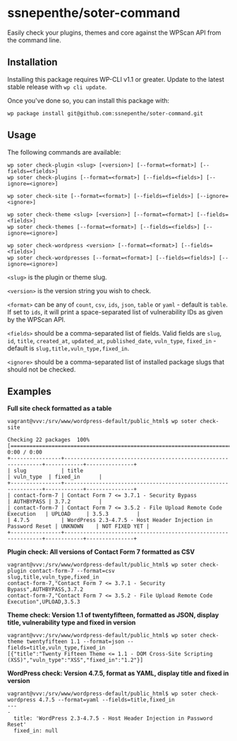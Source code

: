 ssnepenthe/soter-command
========================

Easily check your plugins, themes and core against the WPScan API from the command line.

## Installation

Installing this package requires WP-CLI v1.1 or greater. Update to the latest stable release with `wp cli update`.

Once you've done so, you can install this package with:

    wp package install git@github.com:ssnepenthe/soter-command.git

## Usage

The following commands are available:

```
wp soter check-plugin <slug> [<version>] [--format=<format>] [--fields=<fields>]
wp soter check-plugins [--format=<format>] [--fields=<fields>] [--ignore=<ignore>]

wp soter check-site [--format=<format>] [--fields=<fields>] [--ignore=<ignore>]

wp soter check-theme <slug> [<version>] [--format=<format>] [--fields=<fields>]
wp soter check-themes [--format=<format>] [--fields=<fields>] [--ignore=<ignore>]

wp soter check-wordpress <version> [--format=<format>] [--fields=<fields>]
wp soter check-wordpresses [--format=<format>] [--fields=<fields>] [--ignore=<ignore>]
```

`<slug>` is the plugin or theme slug.

`<version>` is the version string you wish to check.

`<format>` can be any of `count`, `csv`, `ids`, `json`, `table` or `yaml` - default is `table`. If set to `ids`, it will print a space-separated list of vulnerability IDs as given by the WPScan API.

`<fields>` should be a comma-separated list of fields. Valid fields are `slug`, `id`, `title`, `created_at`, `updated_at`, `published_date`, `vuln_type`, `fixed_in` - default is `slug,title,vuln_type,fixed_in`.

`<ignore>` should be a comma-separated list of installed package slugs that should not be checked.

## Examples

**Full site check formatted as a table**

```
vagrant@vvv:/srv/www/wordpress-default/public_html$ wp soter check-site

Checking 22 packages  100% [===============================================================================================] 0:00 / 0:00
+----------------+---------------------------------------------------------------+------------+---------------+
| slug           | title                                                         | vuln_type  | fixed_in      |
+----------------+---------------------------------------------------------------+------------+---------------+
| contact-form-7 | Contact Form 7 <= 3.7.1 - Security Bypass                     | AUTHBYPASS | 3.7.2         |
| contact-form-7 | Contact Form 7 <= 3.5.2 - File Upload Remote Code Execution   | UPLOAD     | 3.5.3         |
| 4.7.5          | WordPress 2.3-4.7.5 - Host Header Injection in Password Reset | UNKNOWN    | NOT FIXED YET |
+----------------+---------------------------------------------------------------+------------+---------------+
```

**Plugin check: All versions of Contact Form 7 formatted as CSV**

```
vagrant@vvv:/srv/www/wordpress-default/public_html$ wp soter check-plugin contact-form-7 --format=csv
slug,title,vuln_type,fixed_in
contact-form-7,"Contact Form 7 <= 3.7.1 - Security Bypass",AUTHBYPASS,3.7.2
contact-form-7,"Contact Form 7 <= 3.5.2 - File Upload Remote Code Execution",UPLOAD,3.5.3
```

**Theme check: Version 1.1 of twentyfifteen, formatted as JSON, display title, vulnerability type and fixed in version**

```
vagrant@vvv:/srv/www/wordpress-default/public_html$ wp soter check-theme twentyfifteen 1.1 --format=json --fields=title,vuln_type,fixed_in
[{"title":"Twenty Fifteen Theme <= 1.1 - DOM Cross-Site Scripting (XSS)","vuln_type":"XSS","fixed_in":"1.2"}]
```

**WordPress check: Version 4.7.5, format as YAML, display title and fixed in version**

```
vagrant@vvv:/srv/www/wordpress-default/public_html$ wp soter check-wordpress 4.7.5 --format=yaml --fields=title,fixed_in
---
-
  title: 'WordPress 2.3-4.7.5 - Host Header Injection in Password Reset'
  fixed_in: null
```
